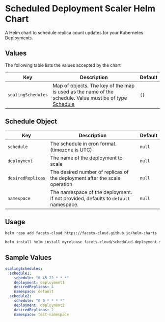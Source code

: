 # Scheduled Deployment Scaler Helm Chart

A Helm chart to schedule replica count updates for your Kubernetes Deployments.

## Values

The following table lists the values accepted by the chart

| Key                | Description                                                                                                                           | Default               |
|--------------------|---------------------------------------------------------------------------------------------------------------------------------------| --------------------- |
| `scalingSchedules` | Map of objects. The key of the map is used as the name of the schedule. Value must be of type [Schedule](#schedule-object) | `{}`                  |

## Schedule Object

| Key               | Description                                                                                                                 | Default |
|-------------------| ---------------------------------------------------------------------------------------------------------------------------- | ------- |
| `schedule`        | The schedule in cron format. (timezone is UTC)                                                                                | `null`  |
| `deployment`      | The name of the deployment to scale                                                                                           | `null`  |
| `desiredReplicas` | The desired number of replicas of the deployment after the scale operation                                                     | `null`  |
| `namespace`       | The namespace of the deployment. If not provided, defaults to `default` namespace.                                            | `null`  |

## Usage

```bash
helm repo add facets-cloud https://facets-cloud.github.io/helm-charts

helm install helm install myrelease facets-cloud/scheduled-deployment-scaler -f my-scaling-schedules.yaml
```

## Sample Values

```yaml
scalingSchedules:
  schedule1:
    schedule: "0 45 22 * * *"
    deployment: deployment1
    desiredReplicas: 4
    namespace: default
  schedule2:
    schedule: "0 0 * * * *"
    deployment: deployment2
    desiredReplicas: 2
    namespace: test-namespace
```
